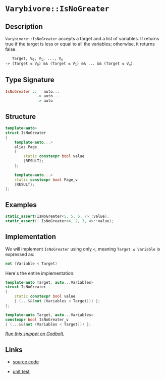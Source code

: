 <!-- Copyright 2024 Feng Mofan
SPDX-License-Identifier: Apache-2.0 -->

# `Varybivore::IsNoGreater`

## Description

`Varybivore::IsNoGreater` accepts a target and a list of variables.
It returns true if the target is less or equal to all the variables;
otherwise, it returns false.

<pre><code>   Target, V<sub>0</sub>, V<sub>1</sub>, ..., V<sub>n</sub>
-> (Target &le; V<sub>0</sub>) && (Target &le; V<sub>1</sub>) && ... && (Target &le; V<sub>n</sub>)</code></pre>

## Type Signature

```Haskell
IsNoGreater ::   auto...
              -> auto...
              -> auto
```

## Structure

```C++
template<auto>
struct IsNoGreater
{
    template<auto...>
    alias Page
    {
        static constexpr bool value
        {RESULT};
    };
    
    template<auto...>
    static constexpr bool Page_v
    {RESULT};
};
```

## Examples

```C++
static_assert(IsNoGreater<5, 5, 6, 7>::value);
static_assert(! IsNoGreater<4, 2, 3, 4>::value);
```

## Implementation

We will implement `IsNoGreater` using only `<`, meaning <code>Target &le; Variable</code> is expressed as:

```C++
not (Variable < Target)
```

Here's the entire implementation:

```C++
template<auto Target, auto...Variables>
struct IsNoGreater
{
    static constexpr bool value
    { (...&&(not (Variables < Target))) };
};

template<auto Target, auto...Variables>
constexpr bool IsNoGreater_v
{ (...&&(not (Variables < Target))) };
```

[*Run this snippet on Godbolt.*](https://godbolt.org/#z:OYLghAFBqd5QCxAYwPYBMCmBRdBLAF1QCcAaPECAMzwBtMA7AQwFtMQByARg9KtQYEAysib0QXACx8BBAKoBnTAAUAHpwAMvAFYTStJg1DIApACYAQuYukl9ZATwDKjdAGFUtAK4sGISQCcpK4AMngMmAByPgBGmMQSAOykAA6oCoRODB7evv5BaRmOAmER0SxxCVzJdpgOWUIETMQEOT5%2BgbaY9sUMjc0EpVGx8Um2TS1teZ0KE4PhwxWj1QCUtqhexMjsHASYLCkGeyYAzG5MXkQA1AAqzcCYBKRXF0QAdB8Aas14TDH0ClO2BMGgAgrNiF4HFcAJIKSKoADixEwTD2xBBoJMiSsYKu%2BKuszReGQVzQDFmmFUKWIVxiqE8VwAbmIvJhMQSrtiLFcIB83uYAGxCiAMVAEXnfYi/f6YBRcs63e6PFaqrmJAAip1xWM12sxmL2ByO7LOr1QSuIDyeL0uqH5UplAKBmPJlOptPpjLhCORqPRAH0mQacbz%2BUKRWKJRBHX8AQq3JbraqVuqtScdZiAPQAKjz%2BYLWez%2BZu2CEN3zRbBuYLtarWLBRMcyADTAUShaEB9SJRaPipzcAFZnsOroLnokgSAQCzvJgVvrG01m632/ECBAwGBYfCe/7%2B2dpFczM8Ts9JFOZ6z59qOGtaJxB7w/BwtKRUJw3NZrISNltMFyZgnDwpAEJod5rAA1iAg5mG8iRmJIAAcSGDhoASwRogpIWeD4cJIvAsBIGgaKQL5vh%2BHC8AoICkWBr53qQcCwDAiAgBsBApJc5CUGgBx0PEkSsDsqhIYKAC0gqSFcwDIKSUhvGYvCYPgRDSugej8IIIhiOwUgyIIigqOoDGkLoXCkAA7sQTApJwPD3o%2Bz7ge%2BnAAPKXFxEqoFQVyiRJUkyXJVwKWYvIePx9C0uYwErLw9FaGsEBIHxKQCWQFAQKl6UgMAUgnjQtDojREAxC5MThM0ACe9m8BVzDEFVbkxNodT0SBfFsIIbkMLQNWmVgMReMA5y0LQNHcLwWAsIYwDiANeAovUTJyi5VJ1JcOwgeEex4W%2BtB4DENmNR4WAuQQ0pEZNpArcQ9JKBq%2ByzQdRjgWsVAGMACifHgmCWW5KSMLVBnCKI4j6Vp8hKGoLnmfos0oN%2Blj6IdNGQGsqApL0E3ibM6CnBqpiWNYZgUbd6mrejXQ9FkLgMO4njtHooQLOUlR6IUmQCFMfgWZzvRDGzyzU21DRzDzei1PUAj9C0gsjFU4wDBLFlEnLrMKxIawKH%2B2xa/oTlkS5lF%2BWJknSbJ8mSIpvK4IQJCAbF8VvWsCColgCQQFB/gnG8AQnIkkgaJIiGCiRg6CkEeEEaQRHAW8gpcNhARIUng6SFwg7%2B%2BO5G8JR1G0aBb1MaxyXsZ53GZdlUVCWwnDNCwTKJOJTBkgYRghQEbxcG8b4qfb6mabIOng9IkNGTDpm6Ce1m2bVjkcE%2BRumZRHmcZcVw%2BS8xCN83rfIO3wCd93vfhagkXxI7ZhxUXDFJSl59pVFPFZY/OUN034kH7NXABFwpGFWKpQMqpl6rVWBmAxqzVWoOGBp1RgBAep9RcoNYao1xrA2ms9HYb58BLUcCtCafdVAbT2MDHa3QXIHSOtVU6OD4qXWBrde6mBHozSMC9UAd8%2BCfW%2Br9f6gMXwgUhiPPSY9ZATxMm%2Bae8NXpEysMjahaMvbvixlkHGeMCbyJJmTeIFNlHa26KLZwEBXAq2CPTeWSxFb8yyOY2xJQNbWMlkY6WfRxaMzyKrVxvRZbzDKJrVWHjci8yVurAJziuDa11npBeS9c6uQ4NvXeLc26zWPj3DQttVIOxilE52d9Xbu1GCo6OhEQAnC7sHRIWdEiJBOCHSQUkLIJPzrYQuCVGLMTYhxLyL9q6CWEvXHegUWAKCZKSJkv83gmlmMpHJg8LIiLBmIkGkjYYVKsjZOyk04nORXu5Cu3lfIN1GeMyZ0zZnRgik/S%2BMUTg306ffFAb9n5V1eaMCZKQUhBl/gGK5rYRljzoEA0q5VKqNQgRCpqLU2pwPPl1RBvV%2Bq4MwENEaYgMHXSwRw%2BhpA8Gi0IWtEhyBNrkMEJQ0y1DjpVToedRh11mHpFYU9Dh4QuGJR4UwL6P0/oAyBtdZZukJDiMMtDKROhNmH0RsTRRqN4AYzUQICaWY8YyoURYUmedyZ4CwAYkWbi6YMxCczSxTj2Z83SFzbInjQkOIYFYi1BrfHBKZt4mmMs5iOuFmrVotrJZevNcsaJmw9ZRINovfZFFODJLORM5kly%2ByzGyQPR2%2BTb6JSKUwD2lAF4xyImYLuJwTiDjQhnEixbEjYWXtGqi7S6Iu1INBSQiRFI1K4FIAI1T/bVAjScKNedOAFMzRGpSNbB11qeWsW6GRnCSCAA)

## Links

- [source code](../../../../conceptrodon/varybivore/is_no_greater.hpp)

- [unit test](../../../../tests/unit/varybivore/is_no_greater.test.hpp)
